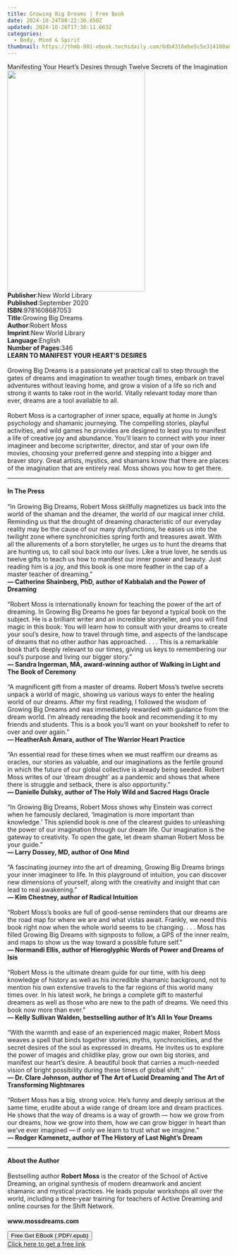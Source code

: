 ```yaml
---
title: Growing Big Dreams | Free Book
date: 2024-10-24T00:22:30.850Z
updated: 2024-10-26T17:38:11.663Z
categories:
  - Body, Mind & Spirit
thumbnail: https://thmb-001-ebook.techidaily.com/8db4316ebe5c5e314108a02665c6806db003e511a4aeabd7daae54f1a5fa6b85.jpg
---
```

<main id="book-container">
  <div class="flex flex-col">
    <div class="book-brief flex-1 py-6 px-4 sm:p-6 md:py-10 md:px-8">
      <!-- brief-->
      <div class="book-brief-main">
        Manifesting Your Heart’s Desires through Twelve Secrets of the
        Imagination
      </div>
    </div>
    <div
      class="book-meta-info flex-1 grid gap-4 col-start-1 col-end-3 row-start-1 sm:mb-6 sm:grid-cols-4 lg:gap-6 lg:col-start-2 lg:row-end-6 lg:row-span-6 lg:mb-0"
    >
      <div
        class="book-meta-info-left place-content-center mt-4 p-4 text-sm leading-6 col-start-2 col-span-2 dark:text-slate-400"
      >
        <img
          class="w-full h-500 object-cover rounded-lg sm:h-255 sm:col-span-2 lg:col-span-full"
          src="https://img-001-ebook.techidaily.com/e6687eb5f404c8732b8387c2c835f4764605d868ee824f16babbedcbf0449e45.jpg"
          alt=""
          width="312"
          height="500"
        />
      </div>
      <div
        class="book-meta-info-right mt-2 col-start-1 row-start-2 col-span-3 self-center"
      >
        <!-- meta data  -->
        <div class="flex flex-col px-4 md:px-8">
          <div class="flex-1">
            <strong>Publisher</strong>:<span class="px-2"
              >New World Library</span
            >
          </div>
          <div class="flex-1">
            <strong>Published</strong>:<span class="px-2">September 2020</span>
          </div>
          <div class="flex-1">
            <strong>ISBN</strong>:<span class="px-2">9781608687053</span>
          </div>
          <div class="flex-1">
            <strong>Title</strong>:<span class="px-2">Growing Big Dreams</span>
          </div>
          <div class="flex-1">
            <strong>Author</strong>:<span class="px-2">Robert Moss</span>
          </div>
          <div class="flex-1">
            <strong>Imprint</strong>:<span class="px-2">New World Library</span>
          </div>
          <div class="flex-1">
            <strong>Language</strong>:<span class="px-2">English</span>
          </div>
          <div class="flex-1">
            <strong>Number of Pages</strong>:<span class="px-2">346</span>
          </div>
        </div>
      </div>
    </div>
    <div class="book-description flex-1 py-6 px-4 sm:p-6 md:py-10 md:px-8">
      <div class="book-description-main">
        <div accordion-content="" id="description">
          <strong>LEARN TO MANIFEST YOUR HEART’S DESIRES<br /></strong><br />
          Growing Big Dreams is a passionate yet practical call to step through
          the gates of dreams and imagination to weather tough times, embark on
          travel adventures without leaving home, and grow a vision of a life so
          rich and strong it wants to take root in the world. Vitally relevant
          today more than ever, dreams are a tool available to all.<br />
          <br />
          Robert Moss is a cartographer of inner space, equally at home in
          Jung’s psychology and shamanic journeying. The compelling stories,
          playful activities, and wild games he provides are designed to lead
          you to manifest a life of creative joy and abundance. You’ll learn to
          connect with your inner imagineer and become scriptwriter, director,
          and star of your own life movies, choosing your preferred genre and
          stepping into a bigger and braver story. Great artists, mystics, and
          shamans know that there are places of the imagination that are
          entirely real. Moss shows you how to get there.
        </div>
      </div>
    </div>
    <div class="book-excerpts flex-1 py-6 px-4 sm:p-6 md:py-10 md:px-8">
      <!-- excerpts-->
      <div class="book-excerpts-main">
        <hr />
        <h4 class="placeholder placeholder-heading">
          <span>In The Press</span>
        </h4>
        <p>
          “In Growing Big Dreams, Robert Moss skillfully magnetizes us back into
          the world of the shaman and the dreamer, the world of our magical
          inner child. Reminding us that the drought of dreaming characteristic
          of our everyday reality may be the cause of our many dysfunctions, he
          eases us into the twilight zone where synchronicities spring forth and
          treasures await. With all the allurements of a born storyteller, he
          urges us to hunt the dreams that are hunting us, to call soul back
          into our lives. Like a true lover, he sends us twelve gifts to teach
          us how to manifest our inner power and beauty. Just reading him is a
          joy, and this book is one more feather in the cap of a master teacher
          of dreaming.”<br />
          <strong>— Catherine Shainberg, PhD</strong
          ><strong>, author of Kabbalah and the Power of Dreaming<br /> </strong
          ><br />
          “Robert Moss is internationally known for teaching the power of the
          art of dreaming. In Growing Big Dreams he goes far beyond a typical
          book on the subject. He is a brilliant writer and an incredible
          storyteller, and you will find magic in this book: You will learn how
          to consult with your dreams to create your soul’s desire, how to
          travel through time, and aspects of the landscape of dreams that no
          other author has approached. . . . This is a remarkable book that’s
          deeply relevant to our times, giving us keys to remembering our soul’s
          purpose and living our bigger story.”<br />
          <strong>— Sandra Ingerman, MA</strong
          ><strong
            >, award-winning author of Walking in Light and The Book of
            Ceremony<br /> </strong
          ><br />
          “A magnificent gift from a master of dreams. Robert Moss’s twelve
          secrets unpack a world of magic, showing us various ways to enter the
          healing world of our dreams. After my first reading, I followed the
          wisdom of Growing Big Dreams and was immediately rewarded with
          guidance from the dream world. I’m already rereading the book and
          recommending it to my friends and students. This is a book you’ll want
          on your bookshelf to refer to over and over again.”<br />
          <strong>— HeatherAsh Amara</strong
          ><strong>, author of The Warrior Heart Practice<br /> </strong><br />
          “An essential read for these times when we must reaffirm our dreams as
          oracles, our stories as valuable, and our imaginations as the fertile
          ground in which the future of our global collective is already being
          seeded. Robert Moss writes of our ‘dream drought’ as a pandemic and
          shows that where there is struggle and setback, there is also
          opportunity.”<br />
          <strong>— Danielle Dulsky</strong
          ><strong
            >, author of The Holy Wild and Sacred Hags Oracle<br /> </strong
          ><br />
          “In Growing Big Dreams, Robert Moss shows why Einstein was correct
          when he famously declared, ‘Imagination is more important than
          knowledge.’ This splendid book is one of the clearest guides to
          unleashing the power of our imagination through our dream life. Our
          imagination is the gateway to creativity. To open the gate, let dream
          shaman Robert Moss be your guide.”<br />
          <strong>— Larry Dossey, MD</strong
          ><strong>, author of One Mind<br /> </strong><br />
          “A fascinating journey into the art of dreaming, Growing Big Dreams
          brings your inner imagineer to life. In this playground of intuition,
          you can discover new dimensions of yourself, along with the creativity
          and insight that can lead to real awakening.”<br />
          <strong>— Kim Chestney</strong
          ><strong>, author of Radical Intuition<br /> </strong><br />
          “Robert Moss’s books are full of good-sense reminders that our dreams
          are the road map for where we are and what vistas await. Frankly, we
          need this book right now when the whole world seems to be changing. .
          . . Moss has filled Growing Big Dreams with signposts to follow, a GPS
          of the inner realm, and maps to show us the way toward a possible
          future self.”<br />
          <strong>— Normandi Ellis</strong
          ><strong
            >, author of Hieroglyphic Words of Power and Dreams of Isis<br /> </strong
          ><br />
          “Robert Moss is the ultimate dream guide for our time, with his deep
          knowledge of history as well as his incredible shamanic background,
          not to mention his own extensive travels to the far regions of this
          world many times over. In his latest work, he brings a complete gift
          to masterful dreamers as well as those who are new to the path of
          dreams. We need this book now more than ever.”<br />
          <strong>— Kelly Sullivan Walden</strong
          ><strong
            >, bestselling author of It’s All In Your Dreams<br /> </strong
          ><br />
          “With the warmth and ease of an experienced magic maker, Robert Moss
          weaves a spell that binds together stories, myths, synchronicities,
          and the secret desires of the soul as expressed in dreams. He invites
          us to explore the power of images and childlike play, grow our own big
          stories, and manifest our heart’s desire. A beautiful book that
          carries a much-needed vision of bright possibility during these times
          of global shift.”<br />
          <strong>— Dr. Clare Johnson</strong
          ><strong
            >, author of The Art of Lucid Dreaming and The Art of Transforming
            Nightmares<br /> </strong
          ><br />
          “Robert Moss has a big, strong voice. He’s funny and deeply serious at
          the same time, erudite about a wide range of dream lore and dream
          practices. He shows that the way of dreams is a way of growth — how we
          grow from our dreams, how we grow into them, how we can grow bigger in
          heart than we’ve ever imagined — if only we learn to trust what we
          imagine.”<br />
          <strong>— Rodger Kamenetz</strong
          ><strong>, author of The History of Last Night’s Dream</strong>
        </p>
      </div>
    </div>
    <div class="book-about-author flex-1 py-6 px-4 sm:p-6 md:py-10 md:px-8">
      <!-- about author-->
      <div class="book-main-author-main">
        <hr />
        <h4 class="placeholder placeholder-heading">
          <span>About the Author</span>
        </h4>
        <p>
          Bestselling author <strong>Robert Moss</strong> is the creator of the
          School of Active Dreaming, an original synthesis of modern dreamwork
          and ancient shamanic and mystical practices. He leads popular
          workshops all over the world, including a three-year training for
          teachers of Active Dreaming and online courses for the Shift
          Network.<br />
          <br />
          <strong>www.mossdreams.com</strong>
        </p>
      </div>
    </div>
    <div class="book-free-get flex-1 py-6 px-4 sm:p-6 md:py-10 md:px-8">
      <button
        id="btn-free-get"
        class="bg-blue-500 hover:bg-blue-700 text-white font-bold py-2 px-4 rounded"
      >
        Free Get EBook (.PDF/.epub)
      </button>
      <div id="countdown-display" class="px-2 text-lg mt-2"></div>
      <a
        id="free-link"
        class="hidden bg-blue-500 hover:bg-blue-700 text-white font-bold py-2 px-4 rounded"
        href="https://www.ebooks.com/en-us/book/210106622/growing-big-dreams/robert-moss/"
        target="_blank"
        >Click here to get a free link</a
      >
    </div>
    <script>
      let countdownTime = 0;
      let countdownInterval = null;
      document
        .getElementById('btn-free-get')
        .addEventListener('click', startCountdown);
      function startCountdown() {
        countdownTime = new Date().getTime() + 60000 * 3;
        countdownInterval = setInterval(updateCountdown, 1000);
        document.getElementById('btn-free-get').disabled = true;
        document
          .getElementById('btn-free-get')
          .classList.add('bg-gray-500', 'cursor-not-allowed');
      }
      function updateCountdown() {
        let currentTime = new Date().getTime();
        let timeLeft = countdownTime - currentTime;
        let secondsLeft = Math.floor(timeLeft / 1000);
        document.getElementById('countdown-display').innerHTML =
          `Remaining time: ${secondsLeft} seconds.`;
        if (secondsLeft <= 0) {
          clearInterval(countdownInterval);
          document.getElementById('btn-free-get').classList.add('hidden');
          document.getElementById('free-link').classList.remove('hidden');
          document.getElementById('countdown-display').innerHTML = '';
        }
      }
    </script>
  </div>
</main>

<ins class="adsbygoogle"
      style="display:block"
      data-ad-client="ca-pub-7571918770474297"
      data-ad-slot="8358498916"
      data-ad-format="auto"
      data-full-width-responsive="true"></ins>
    